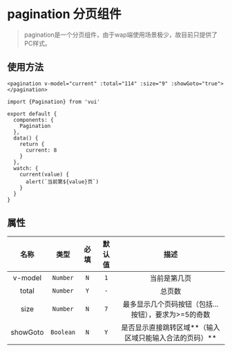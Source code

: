 # pagination 分页组件

> pagination是一个分页组件，由于wap端使用场景极少，故目前只提供了PC样式。

## 使用方法

```
<pagination v-model="current" :total="114" :size="9" :showGoto="true"></pagination>
```

```
import {Pagination} from 'vui'

export default {
  components: {
    Pagination
  },
  data() {
    return {
      current: 8
    }
  },
  watch: {
    current(value) {
      alert(`当前第${value}页`)
    }
  }
}
```

## 属性

名称|类型|必填|默认值|描述
:-:|:-:|:-:|:-:|:-:
v-model|`Number`|`N`|`1`|当前是第几页
total|`Number`|`Y`|`-`|总页数
size|`Number`|`N`|`7`|最多显示几个页码按钮（包括...按钮），要求为>=5的奇数
showGoto|`Boolean`|`N`|`Y`|是否显示直接跳转区域**（输入区域只能输入合法的页码）**